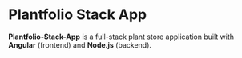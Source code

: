 # Plantfolio Stack App

**Plantfolio-Stack-App** is a full-stack plant store application built with **Angular** (frontend) and **Node.js** (backend).
